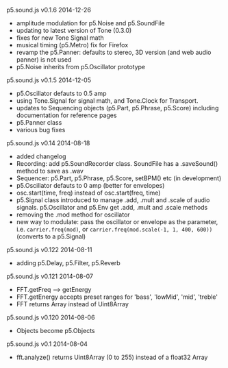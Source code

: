 p5.sound.js v0.1.6 2014-12-26
- amplitude modulation for p5.Noise and p5.SoundFile
- updating to latest version of Tone (0.3.0)
- fixes for new Tone Signal math
- musical timing (p5.Metro) fix for Firefox
- revamp the p5.Panner: defaults to stereo, 3D version (and web audio panner) is not used
- p5.Noise inherits from p5.Oscillator prototype

p5.sound.js v0.1.5 2014-12-05
- p5.Oscillator defauts to 0.5 amp
- using Tone.Signal for signal math, and Tone.Clock for Transport. 
- updates to Sequencing objects (p5.Part, p5.Phrase, p5.Score) including documentation for reference pages
- p5.Panner class
- various bug fixes


p5.sound.js v0.14 2014-08-18
- added changelog
- Recording: add p5.SoundRecorder class. SoundFile has a .saveSound() method to save as .wav
- Sequencer: p5.Part, p5.Phrase, p5.Score, setBPM() etc (in development)
- p5.Oscillator defauts to 0 amp (better for envelopes)
- osc.start(time, freq) instead of osc.start(freq, time)
- p5.Signal class introduced to manage .add, .mult and .scale of audio signals. p5.Oscillator and p5.Env get .add, .mult and .scale methods
- removing the .mod method for oscillator
- new way to modulate: pass the oscillator or envelope as the parameter, i.e. ```carrier.freq(mod)```, or ```carrier.freq(mod.scale(-1, 1, 400, 600))``` (converts to a p5.Signal)

p5.sound.js v0.122 2014-08-11
- adding p5.Delay, p5.Filter, p5.Reverb

p5.sound.js v0.121 2014-08-07
- FFT.getFreq --> getEnergy
- FFT.getEnergy accepts preset ranges for 'bass', 'lowMid', 'mid', 'treble'
- FFT returns Array instead of Uint8Array

p5.sound.js v0.120 2014-08-06
- Objects become p5.Objects

p5.sound.js v0.1 2014-08-04
- fft.analyze() returns Uint8Array (0 to 255) instead of a float32 Array
